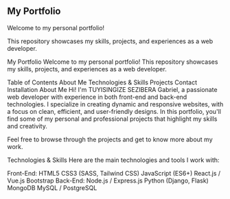 
## My Portfolio
Welcome to my personal portfolio! 

This repository showcases my skills, projects, and experiences as a web developer.

My Portfolio
Welcome to my personal portfolio! This repository showcases my skills, projects, and experiences as a web developer.


Table of Contents
About Me
Technologies & Skills
Projects
Contact
Installation
About Me
Hi! I'm TUYISINGIZE SEZIBERA Gabriel, a passionate web developer with experience in both front-end and back-end technologies. I specialize in creating dynamic and responsive websites, with a focus on clean, efficient, and user-friendly designs. In this portfolio, you'll find some of my personal and professional projects that highlight my skills and creativity.

Feel free to browse through the projects and get to know more about my work.

Technologies & Skills
Here are the main technologies and tools I work with:

Front-End:
HTML5
CSS3 (SASS, Tailwind CSS)
JavaScript (ES6+)
React.js / Vue.js
Bootstrap
Back-End:
Node.js / Express.js
Python (Django, Flask)
MongoDB
MySQL / PostgreSQL
